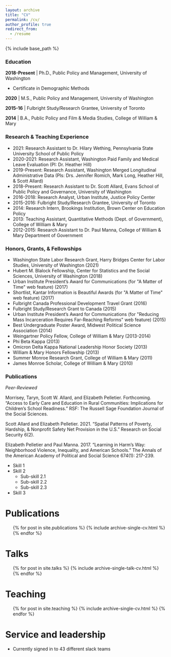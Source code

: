 ```yaml
---
layout: archive
title: "CV"
permalink: /cv/
author_profile: true
redirect_from:
  - /resume
---
```


{% include base_path %}

### Education

__2018-Present__ | Ph.D., Public Policy and Management, University of Washington

* Certificate in Demographic Methods

__2020__ | M.S., Public Policy and Management, University of Washington

__2015-16__ | Fulbright Study/Research Grantee, University of Toronto

__2014__ | B.A., Public Policy and Film & Media Studies, College of William & Mary



### Research & Teaching Experience

* 2021: Research Assistant to Dr. Hilary Wething, Pennsylvania State University School of Public Policy
* 2020-2021: Research Assistant, Washington Paid Family and Medical Leave Evaluation (PI: Dr. Heather Hill)
* 2019-Present: Research Assistant, Washington Merged Longitudinal Administrative Data (PIs: Drs. Jennifer Romich, Mark Long, Heather Hill, & Scott Allard)
* 2018-Present: Research Assistant to Dr. Scott Allard, Evans School of Public Policy and Governance, University of Washington
* 2016-2018: Research Analyst, Urban Institute, Justice Policy Center
* 2015-2016: Fulbright Study/Research Grantee, University of Toronto
* 2014: Research Intern, Brookings Institution, Brown Center on Education Policy
* 2013: Teaching Assistant, Quantitative Methods (Dept. of Government), College of William & Mary
* 2012-2015: Research Assistant to Dr. Paul Manna, College of William & Mary Department of Government

### Honors, Grants, & Fellowships

* Washington State Labor Research Grant, Harry Bridges Center for Labor Studies, University of Washington (2021)
* Hubert M. Blalock Fellowship, Center for Statistics and the Social Sciences, University of Washington (2018)
* Urban Institute President’s Award for Communications (for "A Matter of Time" web feature) (2017)
* Shortlist, Kantar Information is Beautiful Awards (for "A Matter of Time" web feature) (2017)
* Fulbright Canada Professional Development Travel Grant (2016)
* Fulbright Study/Research Grant to Canada (2015)
* Urban Institute President’s Award for Communications (for "Reducing Mass Incarceration Requires Far-Reaching Reforms" web feature) (2015)
* Best Undergraduate Poster Award, Midwest Political Science Association (2014)
* Weingartner Policy Fellow, College of William & Mary (2013-2014)
* Phi Beta Kappa (2013)
* Omicron Delta Kappa National Leadership Honor Society (2013)
* William & Mary Honors Fellowship (2013)
* Summer Monroe Research Grant, College of William & Mary (2011)
* James Monroe Scholar, College of William & Mary (2010)

### Publications

*Peer-Reviewed*

Morrisey, Taryn, Scott W. Allard, and Elizabeth Pelletier. Forthcoming. “Access to Early Care and Education in Rural Communities: Implications for Children’s School Readiness.” RSF: The Russell Sage Foundation Journal of the Social Sciences. 

Scott Allard and Elizabeth Pelletier. 2021. “Spatial Patterns of Poverty, Hardship, & Nonprofit Safety Net Provision in the U.S.” Research on Social Security 6(2). 

Elizabeth Pelletier and Paul Manna. 2017. “Learning in Harm’s Way: Neighborhood Violence, Inequality, and American Schools.” The Annals of the American Academy of Political and Social Science 674(1): 217-239.

* Skill 1
* Skill 2
  * Sub-skill 2.1
  * Sub-skill 2.2
  * Sub-skill 2.3
* Skill 3

Publications
======
  <ul>{% for post in site.publications %}
    {% include archive-single-cv.html %}
  {% endfor %}</ul>
  
Talks
======
  <ul>{% for post in site.talks %}
    {% include archive-single-talk-cv.html %}
  {% endfor %}</ul>
  
Teaching
======
  <ul>{% for post in site.teaching %}
    {% include archive-single-cv.html %}
  {% endfor %}</ul>
  
Service and leadership
======
* Currently signed in to 43 different slack teams
